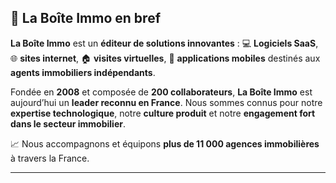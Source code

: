 ## 🚩 La Boîte Immo en bref

**La Boîte Immo** est un **éditeur de solutions innovantes** :
💻 **Logiciels SaaS**, 🌐 **sites internet**, 🏠 **visites virtuelles**, 📱 **applications mobiles** destinés aux **agents immobiliers indépendants**.

Fondée en **2008** et composée de **200 collaborateurs**, **La Boîte Immo** est aujourd’hui un **leader reconnu en France**.
Nous sommes connus pour notre **expertise technologique**, notre **culture produit** et notre **engagement fort dans le secteur immobilier**.

📈 Nous accompagnons et équipons **plus de 11 000 agences immobilières** à travers la France.

---
